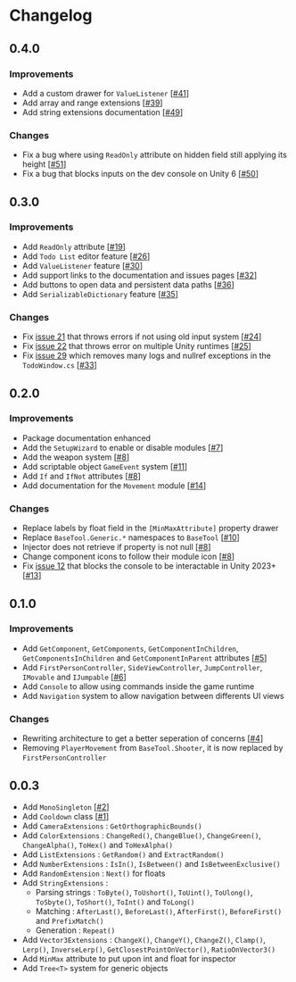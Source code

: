 # Changelog 

## 0.4.0

### Improvements

- Add a custom drawer for `ValueListener` [[#41](https://github.com/DarkRewar/BaseTool/issues/41)]
- Add array and range extensions [[#39](https://github.com/DarkRewar/BaseTool/issues/39)]
- Add string extensions documentation [[#49](https://github.com/DarkRewar/BaseTool/issues/49)]

### Changes

- Fix a bug where using `ReadOnly` attribute on hidden field still applying its height [[#51](https://github.com/DarkRewar/BaseTool/issues/51)]
- Fix a bug that blocks inputs on the dev console on Unity 6 [[#50](https://github.com/DarkRewar/BaseTool/issues/50)]

## 0.3.0

### Improvements

- Add `ReadOnly` attribute [[#19](https://github.com/DarkRewar/BaseTool/issues/19)]
- Add `Todo List` editor feature [[#26](https://github.com/DarkRewar/BaseTool/issues/26)]
- Add `ValueListener` feature [[#30](https://github.com/DarkRewar/BaseTool/issues/30)]
- Add support links to the documentation and issues pages [[#32](https://github.com/DarkRewar/BaseTool/issues/32)]
- Add buttons to open data and persistent data paths [[#36](https://github.com/DarkRewar/BaseTool/issues/36)]
- Add `SerializableDictionary` feature [[#35](https://github.com/DarkRewar/BaseTool/issues/35)]

### Changes

- Fix [issue 21](https://github.com/DarkRewar/BaseTool/issues/21) that throws errors if not using old input system [[#24](https://github.com/DarkRewar/BaseTool/pull/24)]
- Fix [issue 22](https://github.com/DarkRewar/BaseTool/issues/22) that throws error on multiple Unity runtimes [[#25](https://github.com/DarkRewar/BaseTool/pull/25)]
- Fix [issue 29](https://github.com/DarkRewar/BaseTool/issues/29) which removes many logs and nullref exceptions in the `TodoWindow.cs` [[#33](https://github.com/DarkRewar/BaseTool/pull/33)]

## 0.2.0

### Improvements

- Package documentation enhanced
- Add the `SetupWizard` to enable or disable modules [[#7](https://github.com/DarkRewar/BaseTool/pull/7)]
- Add the weapon system [[#8](https://github.com/DarkRewar/BaseTool/pull/8)]
- Add scriptable object `GameEvent` system [[#11](https://github.com/DarkRewar/BaseTool/pull/11)]
- Add `If` and `IfNot` attributes [[#8](https://github.com/DarkRewar/BaseTool/pull/8)]
- Add documentation for the `Movement` module [[#14](https://github.com/DarkRewar/BaseTool/pull/14)]

### Changes

- Replace labels by float field in the `[MinMaxAttribute]` property drawer
- Replace `BaseTool.Generic.*` namespaces to `BaseTool` [[#10](https://github.com/DarkRewar/BaseTool/pull/10)]
- Injector does not retrieve if property is not null [[#8](https://github.com/DarkRewar/BaseTool/pull/8)]
- Change component icons to follow their module icon [[#8](https://github.com/DarkRewar/BaseTool/pull/8)]
- Fix [issue 12](https://github.com/DarkRewar/BaseTool/issues/12) that blocks the console to be interactable in Unity 2023+ [[#13](https://github.com/DarkRewar/BaseTool/pull/13)]

## 0.1.0

### Improvements

- Add `GetComponent`, `GetComponents`, `GetComponentInChildren`, `GetComponentsInChildren` and `GetComponentInParent` attributes [[#5](https://github.com/DarkRewar/BaseTool/pull/5)]
- Add `FirstPersonController`, `SideViewController`, `JumpController`, `IMovable` and `IJumpable` [[#6](https://github.com/DarkRewar/BaseTool/pull/6)]
- Add `Console` to allow using commands inside the game runtime
- Add `Navigation` system to allow navigation between differents UI views

### Changes

- Rewriting architecture to get a better seperation of concerns [[#4](https://github.com/DarkRewar/BaseTool/pull/4)]
- Removing `PlayerMovement` from `BaseTool.Shooter`, it is now replaced by `FirstPersonController`

## 0.0.3

- Add `MonoSingleton` [[#2](https://github.com/DarkRewar/BaseTool/pull/2)]
- Add `Cooldown` class [[#1](https://github.com/DarkRewar/BaseTool/pull/1)]
- Add `CameraExtensions` : `GetOrthographicBounds()`
- Add `ColorExtensions` : `ChangeRed()`, `ChangeBlue()`, `ChangeGreen()`, `ChangeAlpha()`, `ToHex()` and `ToHexAlpha()`
- Add `ListExtensions` : `GetRandom()` and `ExtractRandom()`
- Add `NumberExtensions` : `IsIn()`, `IsBetween()` and `IsBetweenExclusive()`
- Add `RandomExtension` : `Next()` for floats
- Add `StringExtensions` :
    - Parsing strings : `ToByte()`, `ToUshort()`, `ToUint()`, `ToUlong()`, `ToSbyte()`, `ToShort()`, `ToInt()` and `ToLong()`
    - Matching : `AfterLast()`, `BeforeLast()`, `AfterFirst()`, `BeforeFirst()` and `PrefixMatch()`
    - Generation : `Repeat()`
- Add `Vector3Extensions` : `ChangeX()`, `ChangeY()`, `ChangeZ()`, `Clamp()`, `Lerp()`, `InverseLerp()`, `GetClosestPointOnVector()`, `RatioOnVector3()`
- Add `MinMax` attribute to put upon int and float for inspector
- Add `Tree<T>` system for generic objects